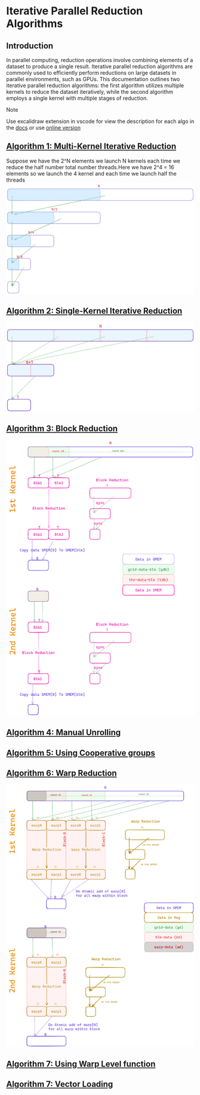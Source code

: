 # Iterative Parallel Reduction Algorithms

## Introduction

In parallel computing, reduction operations involve combining elements of a dataset to produce a single result. Iterative parallel reduction algorithms are commonly used to efficiently perform reductions on large datasets in parallel environments, such as GPUs. This documentation outlines two iterative parallel reduction algorithms: the first algorithm utilizes multiple kernels to reduce the dataset iteratively, while the second algorithm employs a single kernel with multiple stages of reduction.


> [!NOTE]  
> Use excalidraw extension in vscode for view the description for each algo in the [docs](docs/Reduction.excalidraw)
> or use [online version](https://excalidraw.com/#json=bQjqZix9VFbV9gD9UGDhu,lUej_Y3_1KasCv2wutfkIg)


## [Algorithm 1: Multi-Kernel Iterative Reduction](src/reduce0.cu.cc)
Suppose we have the 2^N elements we launch N kernels each time we reduce the half number total number threads.Here we have 2^4 = 16 elements so we launch the 4 kernel and each time we launch half the threads
![alt text](assets/reduce0.png)

## [Algorithm 2: Single-Kernel Iterative Reduction](src/reduce1.cu.cc)
![alt text](assets/reduce1.png)

## [Algorithm 3: Block Reduction](src/reduce2.cu.cc)
![alt text](assets/reduce2.png)

## [Algorithm 4: Manual Unrolling](src/reduce3.cu.cc)
## [Algorithm 5: Using Cooperative groups](src/reduce4.cu.cc)
## [Algorithm 6: Warp Reduction](src/reduce5.cu.cc)
![alt text](assets/reduce5.png)
## [Algorithm 7: Using Warp Level function](src/reduce6.cu.cc)
## [Algorithm 7: Vector Loading](src/reduce7.cu.cc)